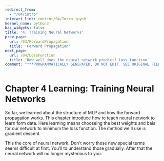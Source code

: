 ```yaml
---
redirect_from:
  - "/04/intro"
interact_link: content/04/Intro.ipynb
kernel_name: python3
has_widgets: false
title: '4. Training Neural Networks'
prev_page:
  url: /03/ForwardPropagation
  title: 'Forward Propagation'
next_page:
  url: /04/LossFunction
  title: 'How well does the neural network predict? Loss function'
comment: "***PROGRAMMATICALLY GENERATED, DO NOT EDIT. SEE ORIGINAL FILES IN /content***"
---
```


# Chapter 4 Learning: Training Neural Networks

So far, we learned about the structure of MLP and how the forward propagation works. This chapter introduce how to teach neural network to learn form data. Here learning means chooseing the best weights and bais for our network to minimum the loss function. The method we'll use is gradient descent.

This the core of neural network. Don't worry those new special terms seems difficult at first. You'll to understand those gradually. After that the neural network will no longer mysterious to you. 
